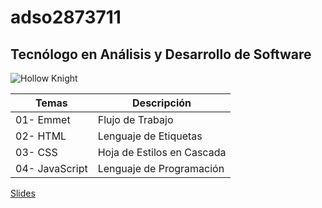 # adso2873711

## Tecnólogo en Análisis y Desarrollo de Software 

![Hollow Knight](http://tinyurl.com/pnn2eaz8)

| Temas | Descripción |
| ----- | ----------- |
| 01- Emmet| Flujo de Trabajo |
| 02- HTML| Lenguaje de Etiquetas |
| 03- CSS| Hoja de Estilos en Cascada |
| 04- JavaScript| Lenguaje de Programación |


[Slides](http://tinyurl.com/wnkk334u)
